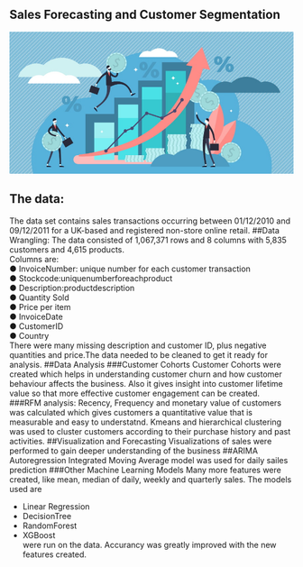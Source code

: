 ## Sales Forecasting and Customer Segmentation
![cover_photo](./Documentation/readme/Sales-Forecasting.jpg)


## The data:
The data set contains sales transactions occurring between 01/12/2010 and 09/12/2011 for a UK-based and registered non-store online retail.
##Data Wrangling:
The data consisted of 1,067,371 rows and 8 columns with 5,835 customers and 4,615 products.  
Columns are:  
● InvoiceNumber: unique number for each customer   transaction  
● Stockcode:uniquenumberforeachproduct   
● Description:productdescription  
● Quantity Sold  
● Price per item  
● InvoiceDate   
● CustomerID   
● Country  
There were many missing description and customer ID, plus negative quantities and price.The data needed to be cleaned to get it ready for analysis. 
##Data Analysis
###Customer Cohorts 
Customer Cohorts were created which helps in understanding customer churn and how customer behaviour affects the business. Also it gives insight into customer lifetime value so that more effective customer engagement can be created. 
###RFM analysis:
Recency, Frequency and monetary value of customers was calculated which gives customers a quantitative value that is measurable and easy to understatnd. Kmeans and hierarchical clustering was used to cluster customers according to their purchase history and past activities.
##Visualization and Forecasting
Visualizations of sales were performed to gain deeper understanding of the business
##ARIMA
Autoregression Integrated Moving Average model was used for daily sailes prediction
###Other Machine Learning Models
Many more features were created, like mean, median of daily, weekly and quarterly sales. The models used are 
* Linear Regression  
* DecisionTree  
* RandomForest  
* XGBoost   
were run on the data. Accurancy was greatly improved with the new features created.

